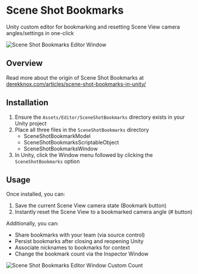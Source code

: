 # Scene Shot Bookmarks
Unity custom editor for bookmarking and resetting Scene View camera angles/settings in one-click

![Scene Shot Bookmarks Editor Window](http://derekknox.com/articles/scene-shot-bookmarks-in-unity/assets/img/scene-shot-bookmarks-custom-editor.png "Scene Shot Bookmarks Editor Window")

## Overview
Read more about the origin of Scene Shot Bookmarks at [derekknox.com/articles/scene-shot-bookmarks-in-unity/](http://derekknox.com/articles/scene-shot-bookmarks-in-unity/)

## Installation
1. Ensure the `Assets/Editor/SceneShotBookmarks` directory exists in your Unity project
2. Place all three files in the `SceneShotBookmarks` directory
    - SceneShotBookmarkModel
    - SceneShotBookmarksScriptableObject
    - SceneShotBookmarksWindow
3. In Unity, click the Window menu followed by clicking the `SceneShotBookmarks` option

## Usage
Once installed, you can:
1. Save the current Scene View camera state (Bookmark button)
2. Instantly reset the Scene View to a bookmarked camera angle (# button)

Additionally, you can:
- Share bookmarks with your team (via source control)
- Persist bookmarks after closing and reopening Unity
- Associate nicknames to bookmarks for context
- Change the bookmark count via the Inspector Window

![Scene Shot Bookmarks Editor Window Custom Count](http://derekknox.com/articles/scene-shot-bookmarks-in-unity/assets/img/scene-shot-bookmarks-custom-editor-count.png "Scene Shot Bookmarks Editor Window Custom Count")

